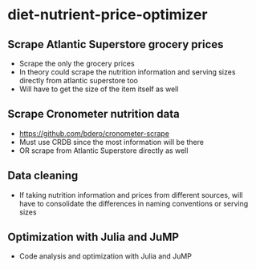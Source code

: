 # diet-nutrient-price-optimizer

## Scrape Atlantic Superstore grocery prices

- Scrape the only the grocery prices
- In theory could scrape the nutrition information and serving sizes directly from atlantic superstore too
- Will have to get the size of the item itself as well

## Scrape Cronometer nutrition data

- https://github.com/bdero/cronometer-scrape
- Must use CRDB since the most information will be there
- OR scrape from Atlantic Superstore directly as well

## Data cleaning

- If taking nutrition information and prices from different sources, will have to consolidate the differences in naming conventions or serving sizes

## Optimization with Julia and JuMP

- Code analysis and optimization with Julia and JuMP
